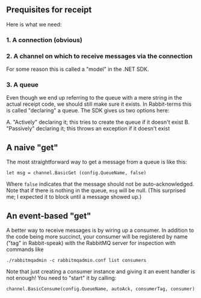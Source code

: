 ## Prequisites for receipt

Here is what we need:

### 1. A connection (obvious)

### 2. A channel on which to receive messages via the connection 

For some reason this is called a "model" in the .NET SDK.

### 3. A queue

Even though we end up referring to the queue with a mere string in the actual
receipt code, we should still make sure it exists. In Rabbit-terms this is
called "declaring" a queue. The SDK gives us two options here:

A. "Actively" declaring it; this tries to create the queue if it doesn't exist
B. "Passively" declaring it; this throws an exception if it doesn't exist

## A naive "get"

The most straightforward way to get a message from a queue is like this:

```
let msg = channel.BasicGet (config.QueueName, false)
```

Where `false` indicates that the message should not be auto-acknowledged. Note 
that if there is nothing in the queue, `msg` will be null. (This surprised me;
I expected it to block until a message showed up.)

## An event-based "get"

A better way to receive messages is by wiring up a consumer. In addition to
the code being more succinct, your consumer will be registered by name ("tag"
in Rabbit-speak) with the RabbitMQ server for inspection with commands like

```
./rabbitmqadmin -c rabbitmqadmin.conf list consumers
```

Note that just creating a consumer instance and giving it an event handler is
not enough! You need to "start" it by calling:

```
channel.BasicConsume(config.QueueName, autoAck, consumerTag, consumer)
```
